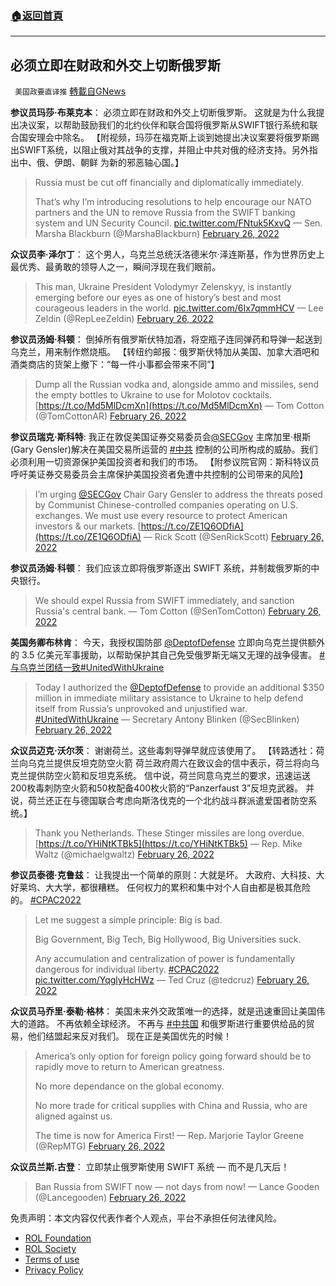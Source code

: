 ###  [:house:返回首頁](https://github.com/ourhimalayas/txt)
---


## 必须立即在财政和外交上切断俄罗斯
` 美国政要直译推` [轉載自GNews](https://gnews.org/zh-hans/2071981/)

**参议员玛莎·布莱克本**： 必须立即在财政和外交上切断俄罗斯。 这就是为什么我提出决议案，以帮助鼓励我们的北约伙伴和联合国将俄罗斯从SWIFT银行系统和联合国安理会中除名。 【附视频，玛莎在福克斯上谈到她提出决议案要将俄罗斯踢出SWIFT系统，以阻止俄对其战争的支撑，并阻止中共对俄的经济支持。另外指出中、俄、伊朗、朝鲜 为新的邪恶轴心国。】



> Russia must be cut off financially and diplomatically immediately. 
> 
> That’s why I’m introducing resolutions to help encourage our NATO partners and the UN to remove Russia from the SWIFT banking system and UN Security Council. [pic.twitter.com/FNtuk5KxvQ](https://t.co/FNtuk5KxvQ)
> — Sen. Marsha Blackburn (@MarshaBlackburn) [February 26, 2022](https://twitter.com/MarshaBlackburn/status/1497702216001630216?ref_src=twsrc%5Etfw)



**众议员李·泽尔丁**： 这个男人，乌克兰总统沃洛德米尔·泽连斯基，作为世界历史上最优秀、最勇敢的领导人之一，瞬间浮现在我们眼前。



> This man, Ukraine President Volodymyr Zelenskyy, is instantly emerging before our eyes as one of history’s best and most courageous leaders in the world. [pic.twitter.com/6Ix7qmmHCV](https://t.co/6Ix7qmmHCV)
> — Lee Zeldin (@RepLeeZeldin) [February 26, 2022](https://twitter.com/RepLeeZeldin/status/1497595866420555778?ref_src=twsrc%5Etfw)



**参议员汤姆·科顿**： 倒掉所有俄罗斯伏特加酒，将空瓶子连同弹药和导弹一起送到乌克兰，用来制作燃烧瓶。 【转纽约邮报：俄罗斯伏特加从美国、加拿大酒吧和酒类商店的货架上撤下：“每一件小事都会带来不同”】



> Dump all the Russian vodka and, alongside ammo and missiles, send the empty bottles to Ukraine to use for Molotov cocktails. [https://t.co/Md5MlDcmXn](https://t.co/Md5MlDcmXn)
> — Tom Cotton (@TomCottonAR) [February 26, 2022](https://twitter.com/TomCottonAR/status/1497585395114127367?ref_src=twsrc%5Etfw)



**参议员瑞克·斯科特**: 我正在敦促美国证券交易委员会[@SECGov](https://twitter.com/SECGov) 主席加里·根斯(Gary Gensler)解决在美国交易所运营的 [#中共](https://twitter.com/hashtag/中共?src=hashtag_click) 控制的公司所构成的威胁。我们必须利用一切资源保护美国投资者和我们的市场。 【附参议院官网：斯科特议员呼吁美证券交易委员会主席保护美国投资者免遭中共控制的公司带来的风险】



> I’m urging [@SECGov](https://twitter.com/SECGov?ref_src=twsrc%5Etfw) Chair Gary Gensler to address the threats posed by Communist Chinese-controlled companies operating on U.S. exchanges. We must use every resource to protect American investors & our markets. [https://t.co/ZE1Q6ODfiA](https://t.co/ZE1Q6ODfiA)
> — Rick Scott (@SenRickScott) [February 26, 2022](https://twitter.com/SenRickScott/status/1497622724532912141?ref_src=twsrc%5Etfw)



**参议员汤姆·科顿**： 我们应该立即将俄罗斯逐出 SWIFT 系统，并制裁俄罗斯的中央银行。



> We should expel Russia from SWIFT immediately, and sanction Russia's central bank.
> — Tom Cotton (@SenTomCotton) [February 26, 2022](https://twitter.com/SenTomCotton/status/1497596909778718727?ref_src=twsrc%5Etfw)



**美国务卿布林肯**： 今天，我授权国防部 [@DeptofDefense](https://twitter.com/DeptofDefense) 立即向乌克兰提供额外的 3.5 亿美元军事援助，以帮助保护其自己免受俄罗斯无端又无理的战争侵害。 [#与乌克兰团结一致](https://twitter.com/hashtag/与乌克兰团结一致?src=hashtag_click)[#UnitedWithUkraine](https://twitter.com/hashtag/UnitedWithUkraine?src=hashtag_click)



> Today I authorized the [@DeptofDefense](https://twitter.com/DeptofDefense?ref_src=twsrc%5Etfw) to provide an additional $350 million in immediate military assistance to Ukraine to help defend itself from Russia’s unprovoked and unjustified war. [#UnitedWithUkraine](https://twitter.com/hashtag/UnitedWithUkraine?src=hash&amp;ref_src=twsrc%5Etfw)
> — Secretary Antony Blinken (@SecBlinken) [February 26, 2022](https://twitter.com/SecBlinken/status/1497562842735812608?ref_src=twsrc%5Etfw)



**众议员迈克·沃尔茨**： 谢谢荷兰。这些毒刺导弹早就应该使用了。 【转路透社：荷兰向乌克兰提供反坦克防空火箭 荷兰政府周六在致议会的信中表示，荷兰将向乌克兰提供防空火箭和反坦克系统。 信中说，荷兰同意乌克兰的要求，迅速运送200枚毒刺防空火箭和50枚配备400枚火箭的“Panzerfaust 3”反坦克武器。 并说，荷兰还正在与德国联合考虑向斯洛伐克的一个北约战斗群派遣爱国者防空系统。】



> Thank you Netherlands. These Stinger missiles are long overdue. [https://t.co/YHiNtKTBk5](https://t.co/YHiNtKTBk5)
> — Rep. Mike Waltz (@michaelgwaltz) [February 26, 2022](https://twitter.com/michaelgwaltz/status/1497609254588633092?ref_src=twsrc%5Etfw)



**参议员泰德·克鲁兹**： 让我提出一个简单的原则：大就是坏。 大政府、大科技、大好莱坞、大大学，都很糟糕。 任何权力的累积和集中对个人自由都是极其危险的。 [#CPAC2022](https://twitter.com/hashtag/CPAC2022?src=hashtag_click)



> Let me suggest a simple principle: Big is bad.
> 
> Big Government, Big Tech, Big Hollywood, Big Universities suck.
> 
> Any accumulation and centralization of power is fundamentally dangerous for individual liberty. [#CPAC2022](https://twitter.com/hashtag/CPAC2022?src=hash&amp;ref_src=twsrc%5Etfw) [pic.twitter.com/YqglyHcHWz](https://t.co/YqglyHcHWz)
> — Ted Cruz (@tedcruz) [February 26, 2022](https://twitter.com/tedcruz/status/1497584596568969223?ref_src=twsrc%5Etfw)



**众议员马乔里·泰勒·格林**： 美国未来外交政策唯一的选择，就是迅速重回让美国伟大的道路。 不再依赖全球经济。 不再与 [#中共国](https://twitter.com/hashtag/中共国?src=hashtag_click) 和俄罗斯进行重要供给品的贸易，他们结盟起来反对我们。 现在正是美国优先的时候！



> America’s only option for foreign policy going forward should be to rapidly move to return to American greatness.
> 
> No more dependance on the global economy.
> 
> No more trade for critical supplies with China and Russia, who are aligned against us.
> 
> The time is now for America First!
> — Rep. Marjorie Taylor Greene (@RepMTG) [February 26, 2022](https://twitter.com/RepMTG/status/1497560984323596292?ref_src=twsrc%5Etfw)



**众议员兰斯.古登**： 立即禁止俄罗斯使用 SWIFT 系统 — 而不是几天后！



> Ban Russia from SWIFT now — not days from now!
> — Lance Gooden (@Lancegooden) [February 26, 2022](https://twitter.com/Lancegooden/status/1497653898932375559?ref_src=twsrc%5Etfw)



 

免责声明：本文内容仅代表作者个人观点，平台不承担任何法律风险。

- [ROL Foundation](https://rolfoundation.org/)
- [ROL Society](https://rolsociety.org/)
- [Terms of use](https://gnews.org/terms-of-use-3/)
- [Privacy Policy](https://gnews.org/privacy-policy/)
